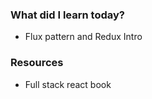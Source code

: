 ### What did I learn today?

- Flux pattern and Redux Intro

### Resources

- Full stack react book
